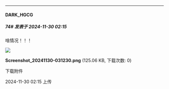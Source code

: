 ﻿
*****

####  DARK_HGCG  
##### 74#       发表于 2024-11-30 02:15

啥情况！！！

<img src="https://img.saraba1st.com/forum/202411/30/021506cwwjesj568z8j5cy.png" referrerpolicy="no-referrer">

<strong>Screenshot_20241130-031230.png</strong> (125.06 KB, 下载次数: 0)

下载附件

2024-11-30 02:15 上传

